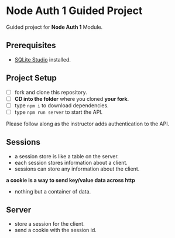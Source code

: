 # Node Auth 1 Guided Project

Guided project for **Node Auth 1** Module.

## Prerequisites

- [SQLite Studio](https://sqlitestudio.pl/index.rvt?act=download) installed.

## Project Setup

- [ ] fork and clone this repository.
- [ ] **CD into the folder** where you cloned **your fork**.
- [ ] type `npm i` to download dependencies.
- [ ] type `npm run server` to start the API.

Please follow along as the instructor adds authentication to the API.

## Sessions

- a session store is like a table on the server.
- each session stores information about a client.
- sessions can store any information about the client.

**a cookie is a way to send key/value data across http**

- nothing but a container of data.

## Server
- store a session for the client.
- send a cookie with the session id.